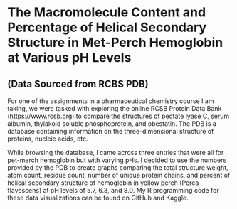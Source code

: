 # The Macromolecule Content and Percentage of Helical Secondary Structure in Met-Perch Hemoglobin at Various pH Levels
## (Data Sourced from RCBS PDB)

For one of the assignments in a pharmaceutical chemistry course I am taking, we were tasked with exploring the online RCSB Protein Data Bank (https://www.rcsb.org) to compare the structures of pectate lyase C, serum albumin, thylakoid soluble phosphoprotein, and obestatin. The PDB is a database containing information on the three-dimensional structure of proteins, nucleic acids, etc.

While browsing the database, I came across three entries that were all for pet-merch hemoglobin but with varying pHs. I decided to use the numbers provided by the PDB to create graphs comparing the total structure weight, atom count, residue count, number of unique protein chains, and percent of helical secondary structure of hemoglobin in yellow perch (Perca flavescens) at pH levels of 5.7, 6.3, and 8.0.  My R programming code for these data visualizations can be found on GitHub and Kaggle.

